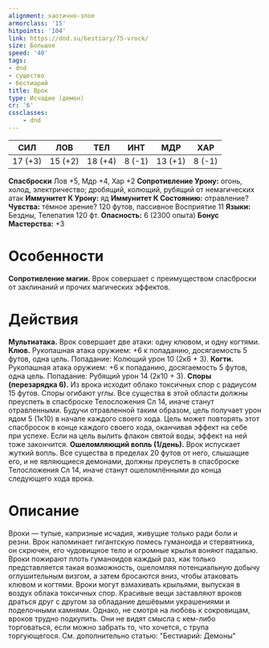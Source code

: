 ```yaml
---
alignment: хаотично-злое
armorclass: '15'
hitpoints: '104'
link: https://dnd.su/bestiary/75-vrock/
size: Большое
speed: '40'
tags:
- dnd
- существо
- бестиарий
title: Врок
type: Исчадие (демон)
cr: '6'
cssclasses:
    - dnd
---
```



| СИЛ | ЛОВ | ТЕЛ | ИНТ | МДР | ХАР |
|---|---|---|---|---|---|
| 17 (+3) | 15 (+2) | 18 (+4) | 8 (-1) | 13 (+1) | 8 (-1) |
**Спасброски** Лов +5, Мдр +4, Хар +2
**Сопротивление Урону:** огонь, холод, электричество; дробящий, колющий, рубящий от немагических атак
**Иммунитет К Урону:** яд
**Иммунитет К Состоянию:** отравление?
**Чувства:** тёмное зрение? 120 футов, пассивное Восприятие 11
**Языки:** Бездны, Телепатия 120 фт.
**Опасность:** 6 (2300 опыта)
**Бонус Мастерства:** +3


# Особенности
**Сопротивление магии.** Врок совершает с преимуществом спасброски от заклинаний и прочих магических эффектов.


# Действия
**Мультиатака.** Врок совершает две атаки: одну клювом, и одну когтями.
**Клюв.** Рукопашная атака оружием: +6 к попаданию, досягаемость 5 футов, одна цель. Попадание: Колющий урон 10 (2к6 + 3).
**Когти.** Рукопашная атака оружием: +6 к попаданию, досягаемость 5 футов, одна цель. Попадание: Рубящий урон 14 (2к10 + 3).
**Споры (перезарядка 6).** Из врока исходит облако токсичных спор с радиусом 15 футов. Споры огибают углы. Все существа в этой области должны преуспеть в спасброске Телосложения Сл 14, иначе станут отравленными. Будучи отравленной таким образом, цель получает урон ядом 5 (1к10) в начале каждого своего хода. Цель может повторять этот спасбросок в конце каждого своего хода, оканчивая эффект на себе при успехе. Если на цель вылить флакон святой воды, эффект на ней тоже закончится.
**Ошеломляющий вопль (1/день).** Врок испускает жуткий вопль. Все существа в пределах 20 футов от него, слышащие его, и не являющиеся демонами, должны преуспеть в спасброске Телосложения Сл 14, иначе станут ошеломлёнными до конца следующего хода врока.


# Описание
Вроки — тупые, капризные исчадия, живущие только ради боли и резни. Врок напоминает гигантскую помесь гуманоида и стервятника, он скрючен, его чудовищное тело и огромные крылья воняют падалью. Вроки пожирают плоть гуманоидов каждый раз, как только представляется такая возможность, ошеломляя потенциальную добычу оглушительным визгом, а затем бросаются вниз, чтобы атаковать клювом и когтями. Вроки могут взмахивать крыльями, выпуская в воздух облака токсичных спор. Красивые вещи заставляют вроков драться друг с другом за обладание дешёвыми украшениями и поделочными камнями. Однако, не смотря на любовь к сокровищам, вроков трудно подкупить. Они не видят смысла с кем-либо торговаться, если можно забрать то, что хочется, с трупа торгующегося. См. дополнительно статью: "Бестиарий: Демоны"